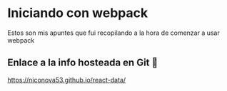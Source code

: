 # Iniciando con webpack

Estos son mis apuntes que fui recopilando a la hora de comenzar a usar webpack

## Enlace a la info hosteada en Git 🚀
https://niconova53.github.io/react-data/
